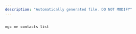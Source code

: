 ```yaml
---
description: "Automatically generated file. DO NOT MODIFY"
---
```


```cli

mgc me contacts list

```
